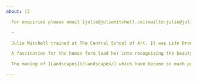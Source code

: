 ```yaml
---
about: |2

  For enquiries please email [julie@juliemitchell.co](mailto:julie@juliemitchell.co)

  ~

  Julie Mitchell trained at The Central School of Art. It was Life Drawing there which inspired Julie's love for drawing, and now, painting and drawing.

  A fascination for the human form lead her into recognising the beauty and complexity of nature. Many of Julie's [Still Lives](/still-lifes/) feature found objects, branches, fronds leaves and seed pods. Sometimes their decaying shape is exquisite to depict in oil.

  The making of [Landscapes](/landscapes/) which have become so much part of her summer occupation - spending prolonged time in Tuscany which enabled Julie to be able to experiment with light and shade. The study of that, the deepest shadow which is created by an intense sun overhead has become a joy and preoccupation to make, oil on canvas, charcoal on paper.

---
```

